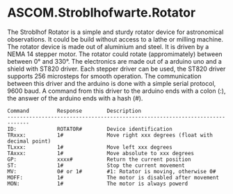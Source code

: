 # ASCOM.Stroblhofwarte.Rotator

The Stroblhof Rotator is a simple and sturdy rotator device
for astronomical observations. It could be build without access to
a lathe or milling machine. The rotator device is made out of aluminium
and steel. It is driven by a NEMA 14 stepper motor. The rotator could 
rotate (appromimately) between between 0° and 330°. 
The electronics are made out of a arduino uno and a shield with ST820 driver.
Each stepper driver can be used, the ST820 driver supports 256 microsteps for
smooth operation.
The communication between this driver and the arduino is done with a simple
serial protocol, 9600 baud. A command from this driver to the arduino ends with
a colon (:), the answer of the arduino ends with a hash (#).
              
 ```
Command         Response        Description
-----------------------------------------------------------------------------
ID:             ROTATOR#        Device identification
TRxxx:          1#              Move right xxx degrees (float with decimal point)
TLxxx:          1#              Move left xxx degrees
TAxxx:          1#              Move absolute to xxx degrees
GP:             xxxx#           Return the current position
ST:             1#              Stop the current movement
MV:             0# or 1#        #1: Rotator is moving, otherwise 0#
MOFF:           1#              The motor is disabled after movement
MON:            1#              The motor is always powerd
```

